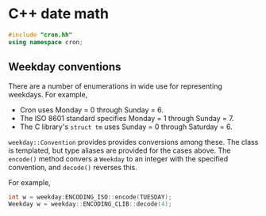 # C++ date math

```c++
#include "cron.hh"
using namespace cron;
```

## Weekday conventions

There are a number of enumerations in wide use for representing weekdays.  For
example, 

- Cron uses Monday = 0 through Sunday = 6.
- The ISO 8601 standard specifies Monday = 1 through Sunday = 7.
- The C library's `struct tm` uses Sunday = 0 through Saturday = 6.

`weekday::Convention` provides provides conversions among these.  The class
is templated, but type aliases are provided for the cases above.  The `encode()`
method convers a `Weekday` to an integer with the specified convention, and
`decode()` reverses this.

For example,

```c++
int w = weekday:ENCODING_ISO::encode(TUESDAY);
Weekday w = weekday::ENCODING_CLIB::decode(4);
```

